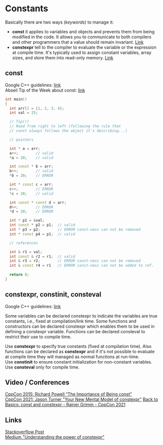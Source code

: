 # Constants

Basically there are two ways (*keywords*) to manage it:

+ **const** it applies to variables and objects and prevents them from being modified in the code. It allows you to communicate to both compilers and other programmers that a value should remain invariant. [Link](https://en.cppreference.com/w/cpp/language/cv)
+ **constexpr** tell to the compiler to evaluate the variable or the expression at compile time. It's typically used to assign constant variables, array sizes, and store them into read-only memory. [Link](https://en.cppreference.com/w/cpp/language/constexpr)

## const

Google C++ guidelines: [link](https://google.github.io/styleguide/cppguide.html#Use_of_const)  
Abseil Tip of the Week about const: [link](https://abseil.io/tips/109)

```cpp
int main()
{
  int arr[] = {1, 2, 3, 4};
  int val = 25;

  // Tip(!)
  // Read from right to left (following the rule that
  // const always follows the object it's describing...)

  // pointers

  int * a = arr;
  a++;        // valid
  *a = 20;    // valid

  int const * b = arr;
  b++;        // valid
  *b = 20;    // ERROR

  int * const c = arr;
  c++;        // ERROR
  *c = 20;    // valid

  int const * const d = arr;
  d++;        // ERROR
  *d = 20;    // ERROR

  int * p1 = &val;
  int const * p2 = p1;  // valid
  int * p3 = p2;        // ERROR const-ness can not be removed
  int * const p4 = p1;  // valid

  // references

  int & r1 = val;
  int const & r2 = r1;  // valid
  int & r3 = r2;        // ERROR const-ness can not be removed
  int & const r4 = r1   // ERROR const-ness can not be added to ref.
  
  return 0;
}
```

## constexpr, constinit, consteval

Google C++ guidelines: [link](https://google.github.io/styleguide/cppguide.html#Use_of_constexpr)

Some variables can be declared constexpr to indicate the variables are true constants, i.e., fixed at compilation/link time. Some functions and constructors can be declared constexpr which enables them to be used in defining a constexpr variable. Functions can be declared consteval to restrict their use to compile time.

Use **constexpr** to specify true constants (fixed at compilation time). Also functions can be declared as **constexpr** and if it's not possible to evaluate at compile time they will managed as normal functions at run-time.  
Use **constinit** to ensure constant initialization for non-constant variables.  
Use **consteval** only for compile time.

## Video / Conferences

[CppCon 2015: Richard Powell “The Importance of Being const"](https://youtu.be/Y1KOuFYtTF4)  
[CppCon 2021: Jason Turner "Your New Mental Model of constexpr"](https://youtu.be/MdrfPSUtMVM)
[Back to Basics: const and constexpr - Rainer Grimm - CppCon 2021](https://youtu.be/tA6LbPyYdco)

## Links

[Stackoverflow Post](https://stackoverflow.com/questions/14116003/whats-the-difference-between-constexpr-and-const)  
[Medium "Understanding the power of constexpr"](https://medium.com/@elysiumceleste/understanding-the-power-of-constexpr-in-c-33aca6f9880)  